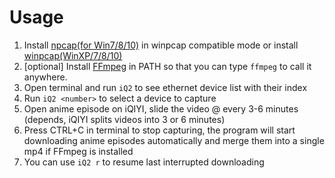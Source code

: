 Usage
=====
1. Install [npcap(for Win7/8/10)](https://nmap.org/npcap/) in winpcap compatible mode or install [winpcap(WinXP/7/8/10)](https://winpcap.org)
2. [optional] Install [FFmpeg](https://ffmpeg.zeranoe.com/builds/) in PATH so that you can type `ffmpeg` to call it anywhere.
3. Open terminal and run `iQ2` to see ethernet device list with their index
4. Run `iQ2 <number>` to select a device to capture
5. Open anime episode on iQIYI, slide the video @ every 3-6 minutes (depends, iQIYI splits videos into 3 or 6 minutes)
6. Press CTRL+C in terminal to stop capturing, the program will start downloading anime episodes automatically and merge them into a single mp4 if FFmpeg is installed
7. You can use `iQ2 r` to resume last interrupted downloading
